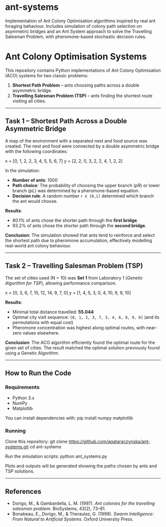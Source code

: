 # ant-systems
Implementation of Ant Colony Optimisation algorithms inspired by real ant foraging behaviour. Includes simulation of colony path selection on asymmetric bridges and an Ant System approach to solve the Travelling Salesman Problem, with pheromone-based stochastic decision rules.




# Ant Colony Optimisation Systems

This repository contains Python implementations of Ant Colony Optimisation (ACO) systems for two classic problems:

1. **Shortest Path Problem** – ants choosing paths across a double asymmetric bridge.
2. **Travelling Salesman Problem (TSP)** – ants finding the shortest route visiting all cities.

---

## Task 1 – Shortest Path Across a Double Asymmetric Bridge

A map of the environment with a separated nest and food source was created. The nest and food were connected by a double asymmetric bridge with the following coordinates:

x = [0, 1, 2, 2, 3, 4, 5, 5, 6, 7]
y = [2, 2, 0, 3, 2, 2, 4, 1, 2, 2]

In the simulation:
- **Number of ants**: 1000
- **Path choice**: The probability of choosing the upper branch (*pR*) or lower branch (*pL*) was determined by a pheromone-based equation.
- **Decision rule**: A random number `r ∈ [0,1]` determined which branch the ant would choose.

**Results**:
- 80.1% of ants chose the shorter path through the **first bridge**.
- 93.2% of ants chose the shorter path through the **second bridge**.

**Conclusion**:
The simulation showed that ants tend to reinforce and select the shortest path due to pheromone accumulation, effectively modelling real-world ant colony behaviour.

---

## Task 2 – Travelling Salesman Problem (TSP)

The set of cities used (N = 10) was **Set 1** from Laboratory 1 (*Genetic Algorithm for TSP*), allowing performance comparison.

x = [0, 3, 6, 7, 15, 12, 14, 9, 7, 0]
y = [1, 4, 5, 3, 0, 4, 10, 6, 9, 10]

**Results**:
- Minimal total distance travelled: **55.044**
- Optimal city visit sequence:
`[0, 1, 2, 3, 7, 5, 4, 6, 8, 9, 0]` (and its permutations with equal cost)
- Pheromone concentration was highest along optimal routes, with near-zero values elsewhere.

**Conclusion**:
The ACO algorithm efficiently found the optimal route for the given set of cities. The result matched the optimal solution previously found using a Genetic Algorithm.

---

## How to Run the Code

### Requirements
- Python 3.x
- NumPy
- Matplotlib

You can install dependencies with:
pip install numpy matplotlib

### Running
Clone this repository:
git clone https://github.com/agataraczynska/ant-systems.git
cd ant-systems

Run the simulation scripts:
python ant_systems.py

Plots and outputs will be generated showing the paths chosen by ants and TSP solutions.

---

## References
- Dorigo, M., & Gambardella, L. M. (1997). *Ant colonies for the travelling salesman problem*. BioSystems, 43(2), 73–81.
- Bonabeau, E., Dorigo, M., & Theraulaz, G. (1999). *Swarm Intelligence: From Natural to Artificial Systems*. Oxford University Press.

